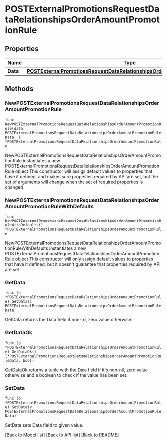 # POSTExternalPromotionsRequestDataRelationshipsOrderAmountPromotionRule

## Properties

Name | Type | Description | Notes
------------ | ------------- | ------------- | -------------
**Data** | [**POSTExternalPromotionsRequestDataRelationshipsOrderAmountPromotionRuleData**](POSTExternalPromotionsRequestDataRelationshipsOrderAmountPromotionRuleData.md) |  | 

## Methods

### NewPOSTExternalPromotionsRequestDataRelationshipsOrderAmountPromotionRule

`func NewPOSTExternalPromotionsRequestDataRelationshipsOrderAmountPromotionRule(data POSTExternalPromotionsRequestDataRelationshipsOrderAmountPromotionRuleData, ) *POSTExternalPromotionsRequestDataRelationshipsOrderAmountPromotionRule`

NewPOSTExternalPromotionsRequestDataRelationshipsOrderAmountPromotionRule instantiates a new POSTExternalPromotionsRequestDataRelationshipsOrderAmountPromotionRule object
This constructor will assign default values to properties that have it defined,
and makes sure properties required by API are set, but the set of arguments
will change when the set of required properties is changed

### NewPOSTExternalPromotionsRequestDataRelationshipsOrderAmountPromotionRuleWithDefaults

`func NewPOSTExternalPromotionsRequestDataRelationshipsOrderAmountPromotionRuleWithDefaults() *POSTExternalPromotionsRequestDataRelationshipsOrderAmountPromotionRule`

NewPOSTExternalPromotionsRequestDataRelationshipsOrderAmountPromotionRuleWithDefaults instantiates a new POSTExternalPromotionsRequestDataRelationshipsOrderAmountPromotionRule object
This constructor will only assign default values to properties that have it defined,
but it doesn't guarantee that properties required by API are set

### GetData

`func (o *POSTExternalPromotionsRequestDataRelationshipsOrderAmountPromotionRule) GetData() POSTExternalPromotionsRequestDataRelationshipsOrderAmountPromotionRuleData`

GetData returns the Data field if non-nil, zero value otherwise.

### GetDataOk

`func (o *POSTExternalPromotionsRequestDataRelationshipsOrderAmountPromotionRule) GetDataOk() (*POSTExternalPromotionsRequestDataRelationshipsOrderAmountPromotionRuleData, bool)`

GetDataOk returns a tuple with the Data field if it's non-nil, zero value otherwise
and a boolean to check if the value has been set.

### SetData

`func (o *POSTExternalPromotionsRequestDataRelationshipsOrderAmountPromotionRule) SetData(v POSTExternalPromotionsRequestDataRelationshipsOrderAmountPromotionRuleData)`

SetData sets Data field to given value.



[[Back to Model list]](../README.md#documentation-for-models) [[Back to API list]](../README.md#documentation-for-api-endpoints) [[Back to README]](../README.md)


